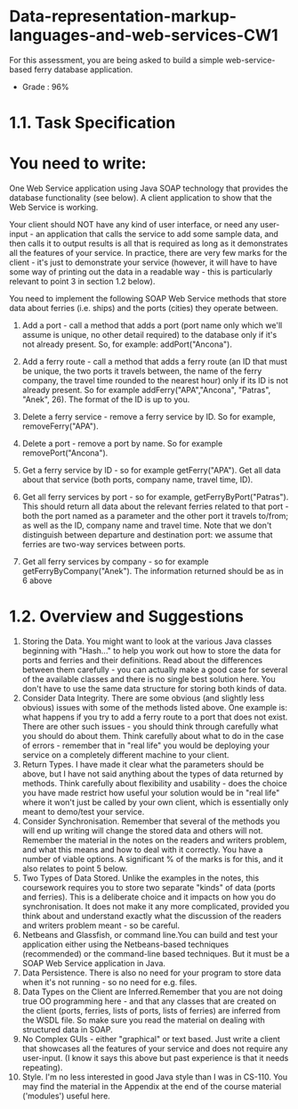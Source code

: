 # Data-representation-markup-languages-and-web-services-CW1

For this assessment, you are being asked to build a simple web-service-based ferry database application.
- Grade : 96%

# 1.1. Task Specification
# You need to write:

One Web Service application using Java SOAP technology that provides the database functionality (see below). A client application to show that the 
Web Service is working.

Your client should NOT have any kind of user interface, or need any user-input - an application that calls the service to add some sample data, and then calls it to output results is all that is required as long as it demonstrates all the features of your service. In practice, there are very few marks for the client - it's just to demonstrate your service (however, it will have to have some way of printing out the data in a readable way - this is particularly relevant to point 3 in section 1.2 below).

You need to implement the following SOAP Web Service methods that store data about ferries (i.e. ships) and the ports (cities) they operate between.

1. Add a port - call a method that adds a port (port name only which we'll assume is unique, no other detail required) to the database only if it's not already present. So, for example: addPort("Ancona").

2. Add a ferry route - call a method that adds a ferry route (an ID that must be unique, the two ports it travels between, the name of the ferry company, the travel time rounded to the nearest hour) only if its ID is not already present. So for example addFerry("APA","Ancona", "Patras", "Anek", 26). The format of the ID is up to you.
3. Delete a ferry service - remove a ferry service by ID. So for example, removeFerry("APA").
4. Delete a port - remove a port by name. So for example removePort("Ancona").
5. Get a ferry service by ID - so for example getFerry("APA"). Get all data about that service (both ports, company name, travel time, ID).
6. Get all ferry services by port - so for example, getFerryByPort("Patras"). This should return all data about the relevant ferries related to that port - both the port named as a parameter and the other port it travels to/from; as well as the ID, company name and travel time. Note that  we don't distinguish between departure and destination port: we assume that ferries are two-way services between ports.
7. Get all ferry services by company - so for example getFerryByCompany("Anek"). The information returned should be as in 6 above

# 1.2. Overview and Suggestions 
1. Storing the Data. You might want to look at the various Java classes beginning with "Hash..." to help you work out how to store the data for ports and ferries and their definitions. Read about the differences between them carefully - you can actually make a good case for several of the available classes and there is no single best solution here. You don't have to use the same data structure for storing both kinds of data.
2. Consider Data Integrity. There are some obvious (and slightly less obvious) issues with some of the methods listed above. One example is: what happens if you try to add a ferry route to a port that does not exist. There are other such issues - you should think through carefully what you should do about them. Think carefully about what to do in the case of errors - remember that in "real life" you would be deploying your service on a completely different machine to your client.
3. Return Types. I have made it clear what the parameters should be above, but I have not said anything about the types of data returned by methods. Think carefully about flexibility and usability - does the choice you have made restrict how useful your solution would be in "real life" where it won't just be called by your own client, which is essentially only meant to demo/test your service.
4. Consider Synchronisation. Remember that several of the methods you will end up writing will change the stored data and others will not. Remember the material in the notes on the readers and writers problem, and what this means and how to deal with it correctly. You have a number of viable options. A significant % of the marks is for this, and it also relates to point 5 below.
5. Two Types of Data Stored. Unlike the examples in the notes, this coursework requires you to store two separate "kinds" of data (ports and ferries). This is a deliberate choice and it impacts on how you do synchronisation. It does not make it any more complicated, provided you think about and understand exactly what the discussion of the readers and writers problem meant - so be careful.
6. Netbeans and Glassfish, or command line.You can build and test your application either using the Netbeans-based techniques (recommended) or the command-line based techniques. But it must be a SOAP Web Service application in Java.
7. Data Persistence. There is also no need for your program to store data when it's not running - so no need for e.g. files.
8. Data Types on the Client are Inferred.Remember that you are not doing true OO programming here - and that any classes that are created on the client (ports, ferries, lists of ports, lists of ferries) are inferred from the WSDL file. So make sure you read the material on dealing with structured data in SOAP.
9. No Complex GUIs - either "graphical" or text based. Just write a client that showcases all the features of your service and does not require any user-input. (I know it says this above but past experience is that it needs repeating).
10. Style. I'm no less interested in good Java style than I was in CS-110. You may find the material in the Appendix at the end of the course material ('modules') useful here.
 
